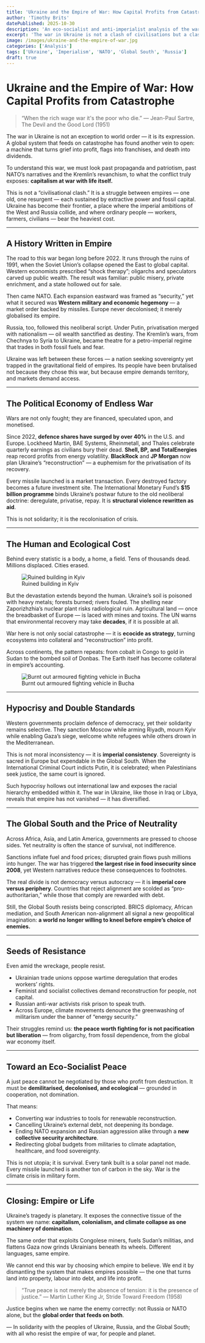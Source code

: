 ```yaml
---
title: 'Ukraine and the Empire of War: How Capital Profits from Catastrophe'
author: 'Timothy Brits'
datePublished: 2025-10-30
description: 'An eco-socialist and anti-imperialist analysis of the war in Ukraine as a symptom of global militarised capitalism — exposing how both NATO expansion and Russian imperialism feed a planetary war economy.'
excerpt: 'The war in Ukraine is not a clash of civilisations but a clash of empires. Beneath the flags and rhetoric lies a global system that turns human suffering into profit — from weapons to energy to debt.'
image: /images/ukraine-and-the-empire-of-war.jpg
categories: ['Analysis']
tags: ['Ukraine', 'Imperialism', 'NATO', 'Global South', 'Russia']
draft: true
---
```


# Ukraine and the Empire of War: How Capital Profits from Catastrophe

> “When the rich wage war it's the poor who die.”
> — Jean-Paul Sartre, The Devil and the Good Lord (1951)

The war in Ukraine is not an exception to world order — it is its expression.
A global system that feeds on catastrophe has found another vein to open: a machine that turns grief into profit, flags into franchises, and death into dividends.

To understand this war, we must look past propaganda and patriotism, past NATO’s narratives and the Kremlin’s revanchism, to what the conflict truly exposes: **capitalism at war with life itself.**

This is not a “civilisational clash.” It is a struggle between empires — one old, one resurgent — each sustained by extractive power and fossil capital. Ukraine has become their frontier, a place where the imperial ambitions of the West and Russia collide, and where ordinary people — workers, farmers, civilians — bear the heaviest cost.

---

## A History Written in Empire

The road to this war began long before 2022.
It runs through the ruins of 1991, when the Soviet Union’s collapse opened the East to global capital. Western economists prescribed “shock therapy”; oligarchs and speculators carved up public wealth. The result was familiar: public misery, private enrichment, and a state hollowed out for sale.

Then came NATO. Each expansion eastward was framed as “security,” yet what it secured was **Western military and economic hegemony** — a market order backed by missiles. Europe never decolonised; it merely globalised its empire.

Russia, too, followed this neoliberal script. Under Putin, privatisation merged with nationalism — oil wealth sanctified as destiny. The Kremlin’s wars, from Chechnya to Syria to Ukraine, became theatre for a petro-imperial regime that trades in both fossil fuels and fear.

Ukraine was left between these forces — a nation seeking sovereignty yet trapped in the gravitational field of empires. Its people have been brutalised not because they chose this war, but because empire demands territory, and markets demand access.

---

## The Political Economy of Endless War

Wars are not only fought; they are financed, speculated upon, and monetised.

Since 2022, **defence shares have surged by over 40%** in the U.S. and Europe.
Lockheed Martin, BAE Systems, Rheinmetall, and Thales celebrate quarterly earnings as civilians bury their dead.
**Shell, BP, and TotalEnergies** reap record profits from energy volatility. **BlackRock** and **JP Morgan** now plan Ukraine’s “reconstruction” — a euphemism for the privatisation of its recovery.

Every missile launched is a market transaction. Every destroyed factory becomes a future investment site.
The International Monetary Fund’s **$15 billion programme** binds Ukraine’s postwar future to the old neoliberal doctrine: deregulate, privatise, repay. It is **structural violence rewritten as aid**.

This is not solidarity; it is the recolonisation of crisis.

---

## The Human and Ecological Cost

Behind every statistic is a body, a home, a field.
Tens of thousands dead. Millions displaced. Cities erased.

<figure>
    <img src="/ruined-building.jpg" alt="Ruined building in Kyiv" />
    <figcaption>Ruined building in Kyiv</figcaption>
</figure>

But the devastation extends beyond the human.
Ukraine’s soil is poisoned with heavy metals; forests burned; rivers fouled.
The shelling near Zaporizhzhia’s nuclear plant risks radiological ruin.
Agricultural land — once the breadbasket of Europe — is laced with mines and toxins.
The UN warns that environmental recovery may take **decades**, if it is possible at all.

War here is not only social catastrophe — it is **ecocide as strategy**, turning ecosystems into collateral and “reconstruction” into profit.

Across continents, the pattern repeats: from cobalt in Congo to gold in Sudan to the bombed soil of Donbas. The Earth itself has become collateral in empire’s accounting.

<figure>
    <img src="/burnt-out-afv.jpg" alt="Burnt out armoured fighting vehicle in Bucha" />
    <figcaption>Burnt out armoured fighting vehicle in Bucha</figcaption>
</figure>

---

## Hypocrisy and Double Standards

Western governments proclaim defence of democracy, yet their solidarity remains selective.
They sanction Moscow while arming Riyadh, mourn Kyiv while enabling Gaza’s siege, welcome white refugees while others drown in the Mediterranean.

This is not moral inconsistency — it is **imperial consistency**.
Sovereignty is sacred in Europe but expendable in the Global South.
When the International Criminal Court indicts Putin, it is celebrated; when Palestinians seek justice, the same court is ignored.

Such hypocrisy hollows out international law and exposes the racial hierarchy embedded within it. The war in Ukraine, like those in Iraq or Libya, reveals that empire has not vanished — it has diversified.

---

## The Global South and the Price of Neutrality

Across Africa, Asia, and Latin America, governments are pressed to choose sides. Yet neutrality is often the stance of survival, not indifference.

Sanctions inflate fuel and food prices; disrupted grain flows push millions into hunger. The war has triggered **the largest rise in food insecurity since 2008**, yet Western narratives reduce these consequences to footnotes.

The real divide is not democracy versus autocracy — it is **imperial core versus periphery**.
Countries that reject alignment are scolded as “pro-authoritarian,” while those that comply are rewarded with debt.

Still, the Global South resists being conscripted. BRICS diplomacy, African mediation, and South American non-alignment all signal a new geopolitical imagination: **a world no longer willing to kneel before empire’s choice of enemies.**

---

## Seeds of Resistance

Even amid the wreckage, people resist.

- Ukrainian trade unions oppose wartime deregulation that erodes workers’ rights.
- Feminist and socialist collectives demand reconstruction for people, not capital.
- Russian anti-war activists risk prison to speak truth.
- Across Europe, climate movements denounce the greenwashing of militarism under the banner of “energy security.”

Their struggles remind us: **the peace worth fighting for is not pacification but liberation** — from oligarchy, from fossil dependence, from the global war economy itself.

---

## Toward an Eco-Socialist Peace

A just peace cannot be negotiated by those who profit from destruction.
It must be **demilitarised, decolonised, and ecological** — grounded in cooperation, not domination.

That means:

- Converting war industries to tools for renewable reconstruction.
- Cancelling Ukraine’s external debt, not deepening its bondage.
- Ending NATO expansion and Russian aggression alike through a **new collective security architecture**.
- Redirecting global budgets from militaries to climate adaptation, healthcare, and food sovereignty.

This is not utopia; it is survival.
Every tank built is a solar panel not made. Every missile launched is another ton of carbon in the sky.
War is the climate crisis in military form.

---

## Closing: Empire or Life

Ukraine’s tragedy is planetary. It exposes the connective tissue of the system we name: **capitalism, colonialism, and climate collapse as one machinery of domination**.

The same order that exploits Congolese miners, fuels Sudan’s militias, and flattens Gaza now grinds Ukrainians beneath its wheels. Different languages, same empire.

We cannot end this war by choosing which empire to believe.
We end it by dismantling the system that makes empires possible — the one that turns land into property, labour into debt, and life into profit.

> “True peace is not merely the absence of tension: it is the presence of justice.”
> — Martin Luther King Jr, Stride Toward Freedom (1958)

Justice begins when we name the enemy correctly: not Russia or NATO alone, but the **global order that feeds on both**.

— In solidarity with the peoples of Ukraine, Russia, and the Global South; with all who resist the empire of war, for people and planet.
